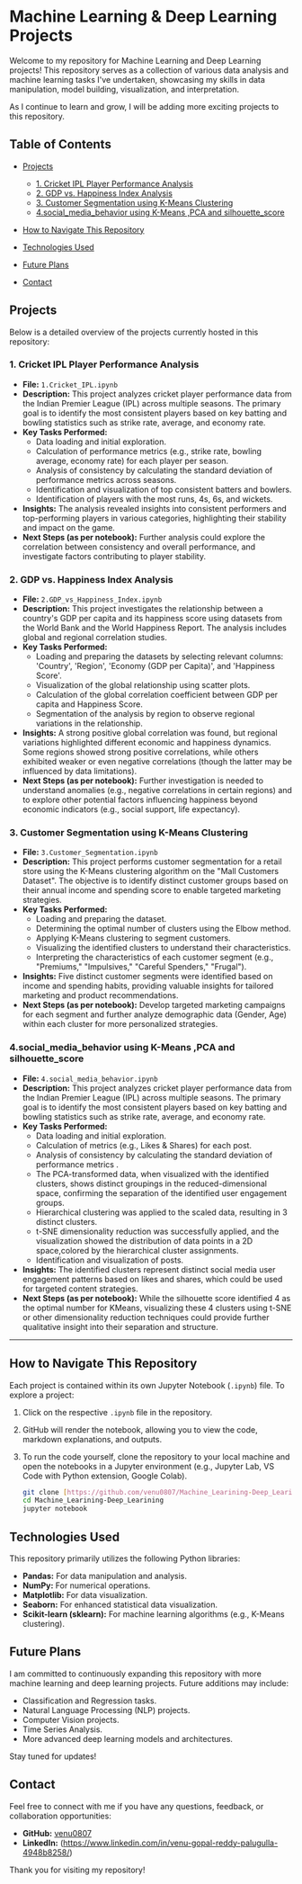 # Machine Learning & Deep Learning Projects

Welcome to my repository for Machine Learning and Deep Learning projects! This repository serves as a collection of various data analysis and machine learning tasks I've undertaken, showcasing my skills in data manipulation, model building, visualization, and interpretation.

As I continue to learn and grow, I will be adding more exciting projects to this repository.

## Table of Contents

- [Projects](#projects)
  - [1. Cricket IPL Player Performance Analysis](#1-cricket-ipl-player-performance-analysis)
  - [2. GDP vs. Happiness Index Analysis](#2-gdp-vs-happiness-index-analysis)
  - [3. Customer Segmentation using K-Means Clustering](#3-customer-segmentation-using-k-means-clustering)
  - [4.social_media_behavior using K-Means ,PCA and silhouette_score](#4.social_media_behavior.ipynb)
    
- [How to Navigate This Repository](#how-to-navigate-this-repository)
- [Technologies Used](#technologies-used)
- [Future Plans](#future-plans)
- [Contact](#contact)

## Projects

Below is a detailed overview of the projects currently hosted in this repository:

### 1. Cricket IPL Player Performance Analysis

* **File:** `1.Cricket_IPL.ipynb`
* **Description:** This project analyzes cricket player performance data from the Indian Premier League (IPL) across multiple seasons. The primary goal is to identify the most consistent players based on key batting and bowling statistics such as strike rate, average, and economy rate.
* **Key Tasks Performed:**
    * Data loading and initial exploration.
    * Calculation of performance metrics (e.g., strike rate, bowling average, economy rate) for each player per season.
    * Analysis of consistency by calculating the standard deviation of performance metrics across seasons.
    * Identification and visualization of top consistent batters and bowlers.
    * Identification of players with the most runs, 4s, 6s, and wickets.
* **Insights:** The analysis revealed insights into consistent performers and top-performing players in various categories, highlighting their stability and impact on the game.
* **Next Steps (as per notebook):** Further analysis could explore the correlation between consistency and overall performance, and investigate factors contributing to player stability.

### 2. GDP vs. Happiness Index Analysis

* **File:** `2.GDP_vs_Happiness_Index.ipynb`
* **Description:** This project investigates the relationship between a country's GDP per capita and its happiness score using datasets from the World Bank and the World Happiness Report. The analysis includes global and regional correlation studies.
* **Key Tasks Performed:**
    * Loading and preparing the datasets by selecting relevant columns: 'Country', 'Region', 'Economy (GDP per Capita)', and 'Happiness Score'.
    * Visualization of the global relationship using scatter plots.
    * Calculation of the global correlation coefficient between GDP per capita and Happiness Score.
    * Segmentation of the analysis by region to observe regional variations in the relationship.
* **Insights:** A strong positive global correlation was found, but regional variations highlighted different economic and happiness dynamics. Some regions showed strong positive correlations, while others exhibited weaker or even negative correlations (though the latter may be influenced by data limitations).
* **Next Steps (as per notebook):** Further investigation is needed to understand anomalies (e.g., negative correlations in certain regions) and to explore other potential factors influencing happiness beyond economic indicators (e.g., social support, life expectancy).

### 3. Customer Segmentation using K-Means Clustering

* **File:** `3.Customer_Segmentation.ipynb`
* **Description:** This project performs customer segmentation for a retail store using the K-Means clustering algorithm on the "Mall Customers Dataset". The objective is to identify distinct customer groups based on their annual income and spending score to enable targeted marketing strategies.
* **Key Tasks Performed:**
    * Loading and preparing the dataset.
    * Determining the optimal number of clusters using the Elbow method.
    * Applying K-Means clustering to segment customers.
    * Visualizing the identified clusters to understand their characteristics.
    * Interpreting the characteristics of each customer segment (e.g., "Premiums," "Impulsives," "Careful Spenders," "Frugal").
* **Insights:** Five distinct customer segments were identified based on income and spending habits, providing valuable insights for tailored marketing and product recommendations.
* **Next Steps (as per notebook):** Develop targeted marketing campaigns for each segment and further analyze demographic data (Gender, Age) within each cluster for more personalized strategies.

### 4.social_media_behavior using K-Means ,PCA and silhouette_score

* **File:** `4.social_media_behavior.ipynb`
* **Description:** This project analyzes cricket player performance data from the Indian Premier League (IPL) across multiple seasons. The primary goal is to identify the most consistent players based on key batting and bowling statistics such as strike rate, average, and economy rate.
* **Key Tasks Performed:**
    * Data loading and initial exploration.
    * Calculation of  metrics (e.g., Likes & Shares) for each post.
    * Analysis of consistency by calculating the standard deviation of performance metrics .
    * The PCA-transformed data, when visualized with the identified clusters, shows distinct          groupings in the reduced-dimensional space, confirming the separation of the identified         user engagement groups.
    * Hierarchical clustering was applied to the scaled data, resulting in 3 distinct clusters.
    * t-SNE dimensionality reduction was successfully applied, and the visualization showed the       distribution of data points in a 2D space,colored by the hierarchical cluster assignments.
    * Identification and visualization of posts.
* **Insights:** The identified clusters represent distinct social media user engagement patterns based on likes and shares, which could be used for targeted content strategies.
* **Next Steps (as per notebook):** While the silhouette score identified 4 as the optimal number for KMeans, visualizing these 4 clusters using t-SNE or other dimensionality reduction techniques could provide further qualitative insight into their separation and structure.

---

## How to Navigate This Repository

Each project is contained within its own Jupyter Notebook (`.ipynb`) file. To explore a project:

1.  Click on the respective `.ipynb` file in the repository.
2.  GitHub will render the notebook, allowing you to view the code, markdown explanations, and outputs.
3.  To run the code yourself, clone the repository to your local machine and open the notebooks in a Jupyter environment (e.g., Jupyter Lab, VS Code with Python extension, Google Colab).

    ```bash
    git clone [https://github.com/venu0807/Machine_Learining-Deep_Learining.git](https://github.com/venu0807/Machine_Learining-Deep_Learining.git)
    cd Machine_Learining-Deep_Learining
    jupyter notebook
    ```

## Technologies Used

This repository primarily utilizes the following Python libraries:

* **Pandas:** For data manipulation and analysis.
* **NumPy:** For numerical operations.
* **Matplotlib:** For data visualization.
* **Seaborn:** For enhanced statistical data visualization.
* **Scikit-learn (sklearn):** For machine learning algorithms (e.g., K-Means clustering).

## Future Plans

I am committed to continuously expanding this repository with more machine learning and deep learning projects. Future additions may include:

* Classification and Regression tasks.
* Natural Language Processing (NLP) projects.
* Computer Vision projects.
* Time Series Analysis.
* More advanced deep learning models and architectures.

Stay tuned for updates!

## Contact

Feel free to connect with me if you have any questions, feedback, or collaboration opportunities:

* **GitHub:** [venu0807](https://github.com/venu0807)
* **LinkedIn:** (https://www.linkedin.com/in/venu-gopal-reddy-palugulla-4948b8258/)

Thank you for visiting my repository!
